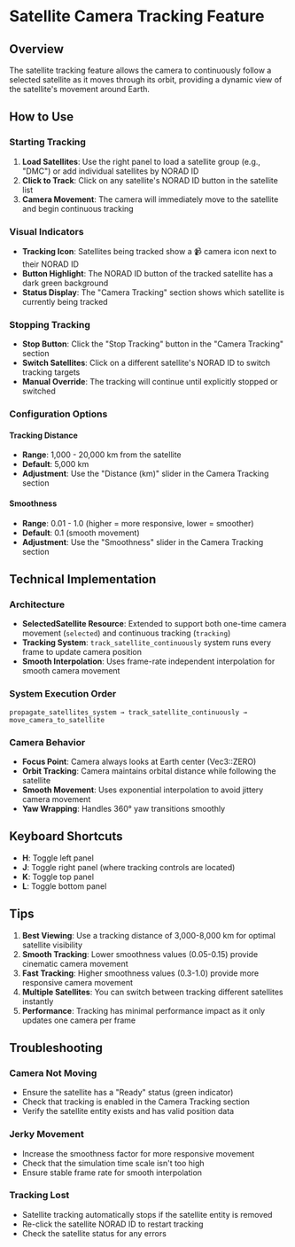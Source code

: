 # Satellite Camera Tracking Feature

## Overview

The satellite tracking feature allows the camera to continuously follow a selected satellite as it moves through its orbit, providing a dynamic view of the satellite's movement around Earth.

## How to Use

### Starting Tracking
1. **Load Satellites**: Use the right panel to load a satellite group (e.g., "DMC") or add individual satellites by NORAD ID
2. **Click to Track**: Click on any satellite's NORAD ID button in the satellite list
3. **Camera Movement**: The camera will immediately move to the satellite and begin continuous tracking

### Visual Indicators
- **Tracking Icon**: Satellites being tracked show a 📹 camera icon next to their NORAD ID
- **Button Highlight**: The NORAD ID button of the tracked satellite has a dark green background
- **Status Display**: The "Camera Tracking" section shows which satellite is currently being tracked

### Stopping Tracking
- **Stop Button**: Click the "Stop Tracking" button in the "Camera Tracking" section
- **Switch Satellites**: Click on a different satellite's NORAD ID to switch tracking targets
- **Manual Override**: The tracking will continue until explicitly stopped or switched

### Configuration Options

#### Tracking Distance
- **Range**: 1,000 - 20,000 km from the satellite
- **Default**: 5,000 km
- **Adjustment**: Use the "Distance (km)" slider in the Camera Tracking section

#### Smoothness
- **Range**: 0.01 - 1.0 (higher = more responsive, lower = smoother)
- **Default**: 0.1 (smooth movement)
- **Adjustment**: Use the "Smoothness" slider in the Camera Tracking section

## Technical Implementation

### Architecture
- **SelectedSatellite Resource**: Extended to support both one-time camera movement (`selected`) and continuous tracking (`tracking`)
- **Tracking System**: `track_satellite_continuously` system runs every frame to update camera position
- **Smooth Interpolation**: Uses frame-rate independent interpolation for smooth camera movement

### System Execution Order
```
propagate_satellites_system → track_satellite_continuously → move_camera_to_satellite
```

### Camera Behavior
- **Focus Point**: Camera always looks at Earth center (Vec3::ZERO)
- **Orbit Tracking**: Camera maintains orbital distance while following the satellite
- **Smooth Movement**: Uses exponential interpolation to avoid jittery camera movement
- **Yaw Wrapping**: Handles 360° yaw transitions smoothly

## Keyboard Shortcuts

- **H**: Toggle left panel
- **J**: Toggle right panel (where tracking controls are located)
- **K**: Toggle top panel
- **L**: Toggle bottom panel

## Tips

1. **Best Viewing**: Use a tracking distance of 3,000-8,000 km for optimal satellite visibility
2. **Smooth Tracking**: Lower smoothness values (0.05-0.15) provide cinematic camera movement
3. **Fast Tracking**: Higher smoothness values (0.3-1.0) provide more responsive camera movement
4. **Multiple Satellites**: You can switch between tracking different satellites instantly
5. **Performance**: Tracking has minimal performance impact as it only updates one camera per frame

## Troubleshooting

### Camera Not Moving
- Ensure the satellite has a "Ready" status (green indicator)
- Check that tracking is enabled in the Camera Tracking section
- Verify the satellite entity exists and has valid position data

### Jerky Movement
- Increase the smoothness factor for more responsive movement
- Check that the simulation time scale isn't too high
- Ensure stable frame rate for smooth interpolation

### Tracking Lost
- Satellite tracking automatically stops if the satellite entity is removed
- Re-click the satellite NORAD ID to restart tracking
- Check the satellite status for any errors